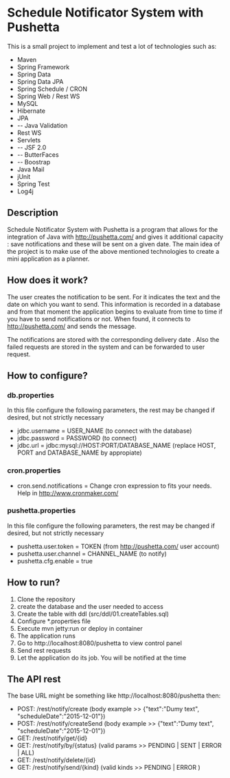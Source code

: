 # Schedule Notificator System with Pushetta

This is a small project to implement and test a lot of technologies such as:

* Maven
* Spring Framework
* Spring Data
* Spring Data JPA
* Spring Schedule / CRON
* Spring Web / Rest WS
* MySQL
* Hibernate
* JPA
* -- Java Validation
* Rest WS
* Servlets
* -- JSF 2.0
* -- ButterFaces
* -- Boostrap
* Java Mail
* jUnit
* Spring Test
* Log4j

## Description
Schedule Notificator System with Pushetta is a program that allows for the integration of Java with http://pushetta.com/ and gives it 
additional capacity : save notifications and these will be sent on a given date. The main idea of ​​the project is to make use of the above 
mentioned technologies to create a mini application as a planner.

## How does it work?
The user creates the notification to be sent. For it indicates the text and the date on which you want to send. This information is recorded in 
a database and from that moment the application begins to evaluate from time to time if you have to send notifications or not. When found, it 
connects to http://pushetta.com/ and sends the message.

The notifications are stored with the corresponding delivery date . Also the failed requests are stored in the system and can be forwarded to 
user request.

## How to configure?

### db.properties
In this file configure the following parameters, the rest may be changed if desired, but not strictly necessary

* jdbc.username = USER_NAME (to connect with the database)
* jdbc.password = PASSWORD (to connect)
* jdbc.url = jdbc:mysql://HOST:PORT/DATABASE_NAME (replace HOST, PORT and DATABASE_NAME by appropiate)

### cron.properties
* cron.send.notifications = Change cron expression to fits your needs. Help in http://www.cronmaker.com/

###  pushetta.properties
In this file configure the following parameters, the rest may be changed if desired, but not strictly necessary

 * pushetta.user.token = TOKEN (from http://pushetta.com/ user account)
 * pushetta.user.channel = CHANNEL_NAME (to notify)
 * pushetta.cfg.enable = true

## How to run?
1. Clone the repository
2. create the database and the user needed to access
3. Create the table with ddl (src/ddl/01.createTables.sql)
4. Configure *.properties file
5. Execute mvn jetty:run or deploy in container
5. The application runs
6. Go to http://localhost:8080/pushetta to view control panel
7. Send rest requests
8. Let the application do its job. You will be notified at the time

## The API rest
The base URL might be something like http://localhost:8080/pushetta then:

* POST: /rest/notify/create (body example >> {"text":"Dumy text", "scheduleDate":"2015-12-01"})
* POST: /rest/notify/createSend (body example >> {"text":"Dumy text", "scheduleDate":"2015-12-01"})
* GET:  /rest/notify/get/{id}
* GET:  /rest/notify/by/{status} (valid params >> PENDING | SENT | ERROR | ALL)
* GET:  /rest/notify/delete/{id}
* GET:  /rest/notify/send/{kind} (valid kinds >> PENDING | ERROR )

